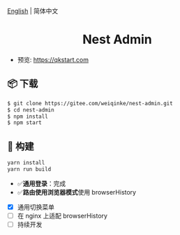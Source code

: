 [English](./README.md) | 简体中文

<h1 align="center">Nest Admin</h1>

- 预览: https://qkstart.com

## 📦 下载

```bash
$ git clone https://gitee.com/weiqinke/nest-admin.git
$ cd nest-admin
$ npm install
$ npm start
```

## 🔨 构建

```bash
yarn install
yarn run build
```

- :white_check_mark:**通用登录**：完成
- :white_check_mark:**路由使用浏览器模式**使用 browserHistory
- [x] 通用切换菜单
- [ ] 在 nginx 上适配 browserHistory
- [ ] 持续开发
